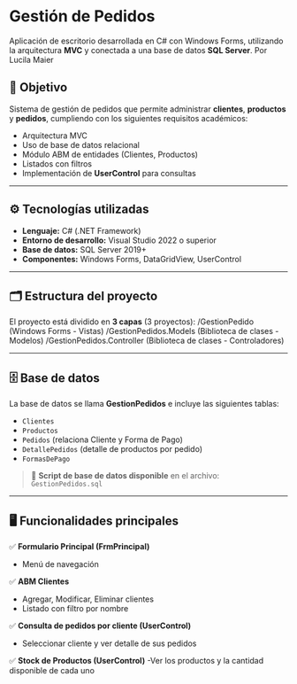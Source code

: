 # Gestión de Pedidos

Aplicación de escritorio desarrollada en C# con Windows Forms, utilizando la arquitectura **MVC** y conectada a una base de datos **SQL Server**.
Por Lucila Maier 


## 📝 Objetivo

Sistema de gestión de pedidos que permite administrar **clientes**, **productos** y **pedidos**, cumpliendo con los siguientes requisitos académicos:

- Arquitectura MVC
- Uso de base de datos relacional
- Módulo ABM de entidades (Clientes, Productos)
- Listados con filtros
- Implementación de **UserControl** para consultas

---

## ⚙️ Tecnologías utilizadas

- **Lenguaje:** C# (.NET Framework)
- **Entorno de desarrollo:** Visual Studio 2022 o superior
- **Base de datos:** SQL Server 2019+
- **Componentes:** Windows Forms, DataGridView, UserControl

---

## 🗂️ Estructura del proyecto

El proyecto está dividido en **3 capas** (3 proyectos):
/GestionPedido (Windows Forms - Vistas)
/GestionPedidos.Models (Biblioteca de clases - Modelos)
/GestionPedidos.Controller (Biblioteca de clases - Controladores)


---

## 🗄️ Base de datos

La base de datos se llama **GestionPedidos** e incluye las siguientes tablas:

- `Clientes`  
- `Productos`  
- `Pedidos` (relaciona Cliente y Forma de Pago)  
- `DetallePedidos` (detalle de productos por pedido)  
- `FormasDePago`  

> 📂 **Script de base de datos disponible** en el archivo: `GestionPedidos.sql`

---

## 🖥️ Funcionalidades principales

✅ **Formulario Principal (FrmPrincipal)**  
- Menú de navegación

✅ **ABM Clientes**  
- Agregar, Modificar, Eliminar clientes  
- Listado con filtro por nombre

✅ **Consulta de pedidos por cliente (UserControl)**  
- Seleccionar cliente y ver detalle de sus pedidos

✅ **Stock de Productos  (UserControl)** 
-Ver los productos y la cantidad disponible de cada uno
